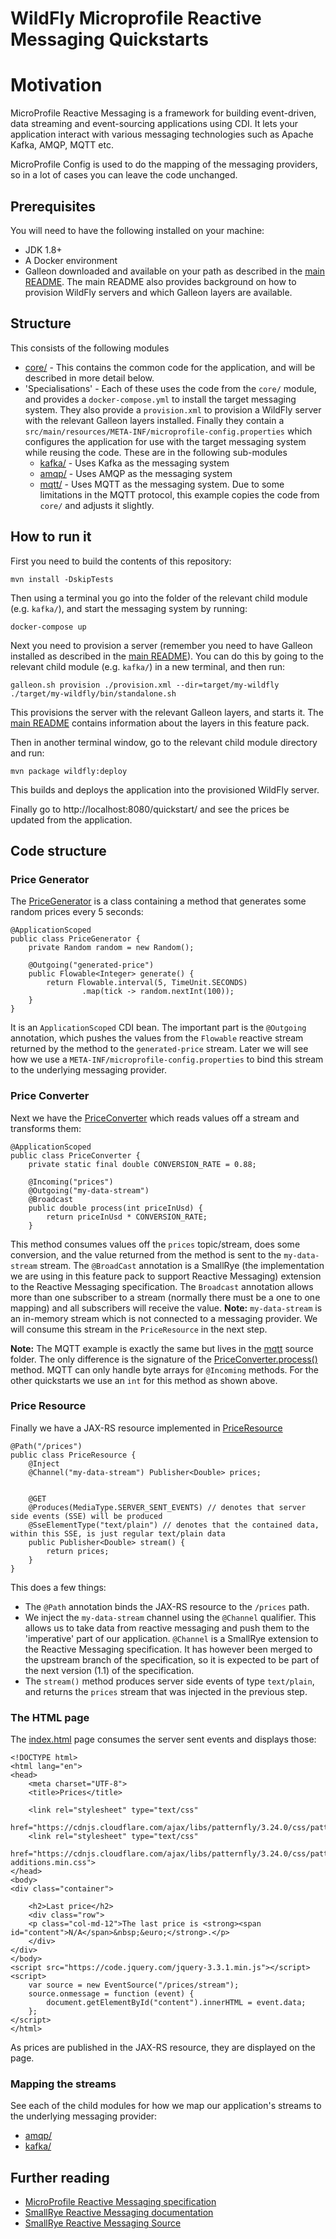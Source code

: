 # WildFly Microprofile Reactive Messaging Quickstarts

# Motivation
MicroProfile Reactive Messaging is a framework for building event-driven, data streaming and event-sourcing applications
using CDI. It lets your application interact with various messaging technologies such as Apache Kafka, AMQP, MQTT etc.

MicroProfile Config is used to do the mapping of the messaging providers, so in a lot of cases you can leave the code
unchanged.
 
## Prerequisites 
You will need to have the following installed on your machine:

* JDK 1.8+
* A Docker environment
* Galleon downloaded and available on your path as described in the [main README](/). The main README also provides
background on how to provision WildFly servers and which Galleon layers are available. 

## Structure
This consists of the following modules
* [core/](core) - This contains the common code for the application, and will be described in more detail below.
* 'Specialisations' - Each of these uses the code from the `core/` module, and provides a `docker-compose.yml` to install 
the target messaging system. They also provide a `provision.xml` to provision a WildFly server with the relevant 
Galleon layers installed. Finally they contain a 
`src/main/resources/META-INF/microprofile-config.properties` which configures the application for use with the target
messaging system while reusing the code. These are in the following sub-modules
    * [kafka/](kafka) - Uses Kafka as the messaging system
    * [amqp/](amqp) - Uses AMQP as the messaging system
    * [mqtt/](mqtt) - Uses MQTT as the messaging system. Due to some limitations in the MQTT protocol, this example
    copies the code from `core/` and adjusts it slightly.

## How to run it
First you need to build the contents of this repository:
```
mvn install -DskipTests
```
Then using a terminal you go into the folder of the relevant child module (e.g. `kafka/`), and start the messaging 
system by running:
```
docker-compose up
```
Next you need to provision a server (remember you need to have Galleon installed as described in 
the [main README](/)). You can do this by going to the relevant child module (e.g. `kafka/`) in a new
terminal, and then run:
```
galleon.sh provision ./provision.xml --dir=target/my-wildfly
./target/my-wildfly/bin/standalone.sh
```
This provisions the server with the relevant Galleon layers, and starts it. The
[main README](/) contains information about the layers in this feature pack.

Then in another terminal window, go to the relevant child module directory and run:
```
mvn package wildfly:deploy
```
This builds and deploys the application into the provisioned WildFly server.

Finally go to http://localhost:8080/quickstart/ and see the prices be updated from the application.

## Code structure

### Price Generator
The [PriceGenerator](core/src/main/java/org/wildfly/extras/quickstart/microprofile/reactive/messaging/PriceGenerator.java) 
is a class containing a method that generates some random prices every 5 seconds:
```
@ApplicationScoped
public class PriceGenerator {
    private Random random = new Random();

    @Outgoing("generated-price")
    public Flowable<Integer> generate() {
        return Flowable.interval(5, TimeUnit.SECONDS)
                .map(tick -> random.nextInt(100));
    }
}
```
It is an `ApplicationScoped` CDI bean. The important part is the `@Outgoing` annotation, which pushes the values
from the `Flowable` reactive stream returned by the method to the `generated-price` stream. Later we will see how
we use a `META-INF/microprofile-config.properties` to bind this stream to the underlying messaging provider.

### Price Converter
Next we have the [PriceConverter](core/src/main/java/org/wildfly/extras/quickstart/microprofile/reactive/messaging/PriceConverter.java)
which reads values off a stream and transforms them:
```
@ApplicationScoped
public class PriceConverter {
    private static final double CONVERSION_RATE = 0.88;

    @Incoming("prices")
    @Outgoing("my-data-stream")
    @Broadcast
    public double process(int priceInUsd) {
        return priceInUsd * CONVERSION_RATE;
    }
```
This method consumes values off the `prices` topic/stream, does some conversion, and the value returned from the method
is sent to the `my-data-stream` stream. The `@BroadCast` annotation is a SmallRye (the implementation we are using
in this feature pack to support Reactive Messaging) extension to the Reactive Messaging specification.
The `Broadcast` annotation allows more than one subscriber to a stream (normally there must be a one to one mapping) and
all subscribers will receive the value.
**Note:** `my-data-stream` is an in-memory stream which is not connected to a messaging provider. We will consume this
stream in the `PriceResource` in the next step.

**Note:** The MQTT example is exactly the same but lives in the [mqtt](mqtt/src/main/) source folder. The only
difference is the signature of the [PriceConverter.process()](mqtt/src/main/java/org/wildfly/extras/quickstart/microprofile/reactive/messaging/PriceConverter.java#L36)
method. MQTT can only handle byte arrays for `@Incoming` methods. For the other quickstarts
we use an `int` for this method as shown above.

### Price Resource
Finally we have a JAX-RS resource implemented in [PriceResource](core/src/main/java/org/wildfly/extras/quickstart/microprofile/reactive/messaging/PriceResource.java)
```
@Path("/prices")
public class PriceResource {
    @Inject
    @Channel("my-data-stream") Publisher<Double> prices;


    @GET
    @Produces(MediaType.SERVER_SENT_EVENTS) // denotes that server side events (SSE) will be produced
    @SseElementType("text/plain") // denotes that the contained data, within this SSE, is just regular text/plain data
    public Publisher<Double> stream() {
        return prices;
    }
}
```
This does a few things:
* The `@Path` annotation binds the JAX-RS resource to the `/prices` path.
* We inject the `my-data-stream` channel using the `@Channel` qualifier. This allows us to take data from reactive 
messaging and push them to the 'imperative' part of our application. `@Channel` is a SmallRye extension to the
Reactive Messaging specification. It has however been merged to the upstream branch of the specification, so
it is expected to be part of the next version (1.1) of the specification.
* The `stream()` method produces server side events of type `text/plain`, and returns the `prices` stream that was 
injected in the previous step.

### The HTML page
The [index.html](core/src/main/webapp/index.html) page consumes the server sent events and displays those:
```
<!DOCTYPE html>
<html lang="en">
<head>
    <meta charset="UTF-8">
    <title>Prices</title>

    <link rel="stylesheet" type="text/css"
          href="https://cdnjs.cloudflare.com/ajax/libs/patternfly/3.24.0/css/patternfly.min.css">
    <link rel="stylesheet" type="text/css"
          href="https://cdnjs.cloudflare.com/ajax/libs/patternfly/3.24.0/css/patternfly-additions.min.css">
</head>
<body>
<div class="container">

    <h2>Last price</h2>
    <div class="row">
    <p class="col-md-12">The last price is <strong><span id="content">N/A</span>&nbsp;&euro;</strong>.</p>
    </div>
</div>
</body>
<script src="https://code.jquery.com/jquery-3.3.1.min.js"></script>
<script>
    var source = new EventSource("/prices/stream");
    source.onmessage = function (event) {
        document.getElementById("content").innerHTML = event.data;
    };
</script>
</html>
```
As prices are published in the JAX-RS resource, they are displayed on the page.

### Mapping the streams
See each of the child modules for how we map our application's streams to the underlying messaging provider:
* [amqp/](amqp/)
* [kafka/](kafka/)


## Further reading
* [MicroProfile Reactive Messaging specification](https://github.com/eclipse/microprofile-reactive-messaging/releases)
* [SmallRye Reactive Messaging documentation](https://smallrye.io/smallrye-reactive-messaging/)
* [SmallRye Reactive Messaging Source](https://github.com/smallrye/smallrye-reactive-messaging)  